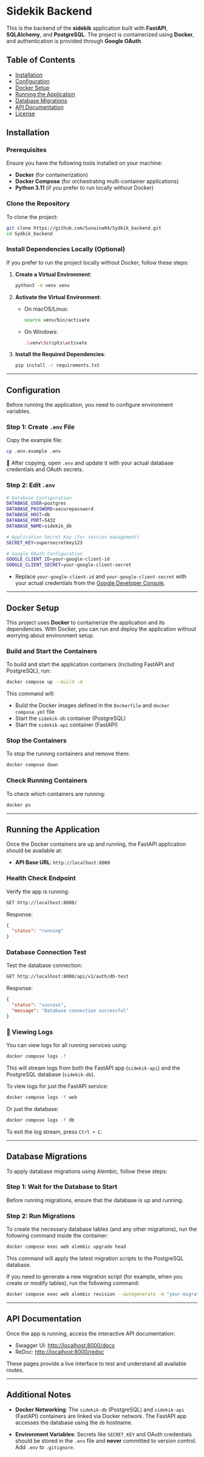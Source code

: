 # Sidekik Backend

This is the backend of the **sidekik** application built with **FastAPI**, **SQLAlchemy**, and **PostgreSQL**. The project is containerized using **Docker**, and authentication is provided through **Google OAuth**.

## Table of Contents

* [Installation](#installation)
* [Configuration](#configuration)
* [Docker Setup](#docker-setup)
* [Running the Application](#running-the-application)
* [Database Migrations](#database-migrations)
* [API Documentation](#api-documentation)
* [License](#license)

## Installation

### Prerequisites

Ensure you have the following tools installed on your machine:

* **Docker** (for containerization)
* **Docker Compose** (for orchestrating multi-container applications)
* **Python 3.11** (if you prefer to run locally without Docker)

### Clone the Repository

To clone the project:

```bash
git clone https://github.com/Sunaina04/Sydkik_backend.git
cd Sydkik_backend
```

### Install Dependencies Locally (Optional)

If you prefer to run the project locally without Docker, follow these steps:

1. **Create a Virtual Environment**:

   ```bash
   python3 -m venv venv
   ```

2. **Activate the Virtual Environment**:

   * On macOS/Linux:

     ```bash
     source venv/bin/activate
     ```

   * On Windows:

     ```bash
     .\venv\Scripts\activate
     ```

3. **Install the Required Dependencies**:

   ```bash
   pip install -r requirements.txt
   ```

---

## Configuration

Before running the application, you need to configure environment variables.

### Step 1: Create `.env` File

Copy the example file:

```bash
cp .env.example .env
```

📝 After copying, open `.env` and update it with your actual database credentials and OAuth secrets.

### Step 2: Edit `.env`

```bash
# Database Configuration
DATABASE_USER=postgres
DATABASE_PASSWORD=securepassword
DATABASE_HOST=db
DATABASE_PORT=5432
DATABASE_NAME=sidekik_db

# Application Secret Key (for session management)
SECRET_KEY=supersecretkey123

# Google OAuth Configuration
GOOGLE_CLIENT_ID=your-google-client-id
GOOGLE_CLIENT_SECRET=your-google-client-secret
```

* Replace `your-google-client-id` and `your-google-client-secret` with your actual credentials from the [Google Developer Console](https://console.developers.google.com/).

---

## Docker Setup

This project uses **Docker** to containerize the application and its dependencies. With Docker, you can run and deploy the application without worrying about environment setup.

### Build and Start the Containers

To build and start the application containers (including FastAPI and PostgreSQL), run:

```bash
docker compose up --build -d
```

This command will:

* Build the Docker images defined in the `Dockerfile` and `docker compose.yml` file
* Start the `sidekik-db` container (PostgreSQL)
* Start the `sidekik-api` container (FastAPI)

### Stop the Containers

To stop the running containers and remove them:

```bash
docker compose down
```

### Check Running Containers

To check which containers are running:

```bash
docker ps
```

---

## Running the Application

Once the Docker containers are up and running, the FastAPI application should be available at:

* **API Base URL**: `http://localhost:8000`

### Health Check Endpoint

Verify the app is running:

```bash
GET http://localhost:8000/
```

Response:

```json
{
  "status": "running"
}
```

### Database Connection Test

Test the database connection:

```bash
GET http://localhost:8000/api/v1/auth/db-test
```

Response:

```json
{
  "status": "success",
  "message": "Database connection successful"
}
```

### 📜 Viewing Logs

You can view logs for all running services using:

```bash
docker compose logs -f
```

This will stream logs from both the FastAPI app (`sidekik-api`) and the PostgreSQL database (`sidekik-db`).

To view logs for just the FastAPI service:

```bash
docker compose logs -f web
```

Or just the database:

```bash
docker compose logs -f db
```

To exit the log stream, press `Ctrl + C`.

---

## Database Migrations

To apply database migrations using Alembic, follow these steps:

### Step 1: Wait for the Database to Start

Before running migrations, ensure that the database is up and running.

### Step 2: Run Migrations

To create the necessary database tables (and any other migrations), run the following command inside the container:

```bash
docker compose exec web alembic upgrade head
```

This command will apply the latest migration scripts to the PostgreSQL database.

If you need to generate a new migration script (for example, when you create or modify tables), run the following command:

```bash
docker compose exec web alembic revision --autogenerate -m "your-migration-message"
```

---

## API Documentation

Once the app is running, access the interactive API documentation:

* Swagger UI: [http://localhost:8000/docs](http://localhost:8000/docs)
* ReDoc: [http://localhost:8000/redoc](http://localhost:8000/redoc)

These pages provide a live interface to test and understand all available routes.

---

## Additional Notes

* **Docker Networking**: The `sidekik-db` (PostgreSQL) and `sidekik-api` (FastAPI) containers are linked via Docker network. The FastAPI app accesses the database using the `db` hostname.

* **Environment Variables**: Secrets like `SECRET_KEY` and OAuth credentials should be stored in the `.env` file and **never** committed to version control. Add `.env` to `.gitignore`.

